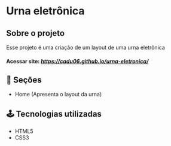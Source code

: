 # Urna eletrônica

## Sobre o projeto

Esse projeto é uma criação de um layout de uma urna eletrônica

#### Acessar site: *https://cadu06.github.io/urna-eletronica/*

## 📄 Seções

- Home (Apresenta o layout da urna)
  
## 🕹️ Tecnologias utilizadas

- HTML5
- CSS3

